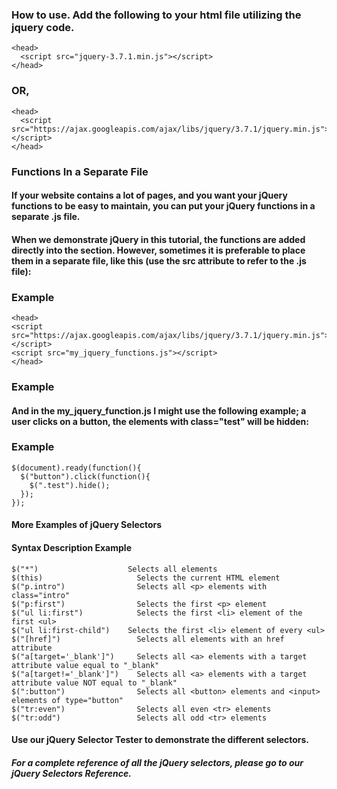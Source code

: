 ### How to use.  Add the following to your html file utilizing the jquery code.

```
<head>
  <script src="jquery-3.7.1.min.js"></script>
</head>
```

### OR,

```
<head>
  <script src="https://ajax.googleapis.com/ajax/libs/jquery/3.7.1/jquery.min.js"></script>
</head> 
```

### Functions In a Separate File

#### If your website contains a lot of pages, and you want your jQuery functions to be easy to maintain, you can put your jQuery functions in a separate .js file.

#### When we demonstrate jQuery in this tutorial, the functions are added directly into the <head> section. However, sometimes it is preferable to place them in a separate file, like this (use the src attribute to refer to the .js file):

### Example

```
<head>
<script src="https://ajax.googleapis.com/ajax/libs/jquery/3.7.1/jquery.min.js"></script>
<script src="my_jquery_functions.js"></script>
</head>
```

### Example

#### And in the my_jquery_function.js I might use the following example; a user clicks on a button, the elements with class="test" will be hidden:

### Example

```
$(document).ready(function(){
  $("button").click(function(){
    $(".test").hide();
  });
});
```

#### More Examples of jQuery Selectors

#### Syntax 	Description 	Example

```
$("*") 	                  Selects all elements 	
$(this) 	                Selects the current HTML element 	
$("p.intro") 	            Selects all <p> elements with class="intro" 	
$("p:first") 	            Selects the first <p> element 	
$("ul li:first") 	        Selects the first <li> element of the first <ul> 	
$("ul li:first-child") 	  Selects the first <li> element of every <ul> 	
$("[href]") 	            Selects all elements with an href attribute 	
$("a[target='_blank']") 	Selects all <a> elements with a target attribute value equal to "_blank" 	
$("a[target!='_blank']") 	Selects all <a> elements with a target attribute value NOT equal to "_blank" 	
$(":button") 	            Selects all <button> elements and <input> elements of type="button" 	
$("tr:even") 	            Selects all even <tr> elements 	
$("tr:odd") 	            Selects all odd <tr> elements 	
```

#### Use our jQuery Selector Tester to demonstrate the different selectors.

##### For a complete reference of all the jQuery selectors, please go to our jQuery Selectors Reference.

